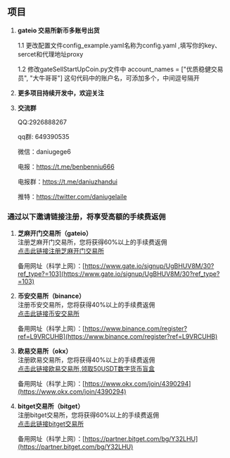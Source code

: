 ## 项目
1. **gateio 交易所新币多账号出货**

   1.1 更改配置文件config_example.yaml名称为config.yaml ,填写你的key、sercet和代理地址proxy
   
   1.2 修改gateSellStartUpCoin.py文件中 account_names = ["优质稳健交易员", "大牛哥哥"] 这句代码中的账户名，可添加多个，中间逗号隔开

2. **更多项目持续开发中，欢迎关注**

3. **交流群**

   QQ:2926888267
   
   qq群: 649390535
   
   微信：daniugege6
   
   电报：https://t.me/benbenniu666
   
   电报群：https://t.me/daniuzhandui
   
   推特：https://twitter.com/daniugelaile

### 通过以下邀请链接注册，将享受高额的手续费返佣

1. **芝麻开门交易所（gateio）**  
   注册芝麻开门交易所，您将获得60%以上的手续费返佣  
   [点击此链接注册芝麻开门交易所](https://www.gateex.cc/signup/UgBHUV8M/30?ref_type?=103)

   备用网址（科学上网）：[https://www.gate.io/signup/UgBHUV8M/30?ref_type?=103](https://www.gate.io/signup/UgBHUV8M/30?ref_type?=103)

2. **币安交易所（binance）**  
   注册币安交易所，您将获得40%以上的手续费返佣  
   [点击此链接币安交易所](https://accounts.suitechsui.io/register?ref=L9VRCUHB)

   备用网址（科学上网）：[https://www.binance.com/register?ref=L9VRCUHB](https://www.binance.com/register?ref=L9VRCUHB)

3. **欧易交易所（okx）**  
   注册欧易交易所，您将获得40%以上的手续费返佣  
   [点击此链接欧易交易所,领取50USDT数字货币盲盒](https://www.cnouyi.info/join/4390294)

   备用网址（科学上网）：[https://www.okx.com/join/4390294](https://www.okx.com/join/4390294)

4. **bitget交易所（bitget）**  
   注册bitget交易所，您将获得60%以上的手续费返佣  
   [点击此链接bitget交易所](https://partner.bitget.fit/bg/Y32LHU)

   备用网址（科学上网）：[https://partner.bitget.com/bg/Y32LHU](https://partner.bitget.com/bg/Y32LHU)
